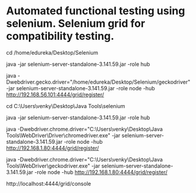 # Automated functional testing using selenium. Selenium grid for compatibility testing.

cd /home/edureka/Desktop/Selenium

java -jar selenium-server-standalone-3.141.59.jar -role hub

java -Dwebdriver.gecko.driver="/home/edureka/Desktop/Selenium/geckodriver" -jar selenium-server-standalone-3.141.59.jar -role node -hub http://192.168.56.101:4444/grid/register/

cd C:\Users\venky\Desktop\Java Tools\selenium

java -jar selenium-server-standalone-3.141.59.jar -role hub

java -Dwebdriver.chrome.driver="C:\Users\venky\Desktop\Java Tools\WebDriver\Driver\chromedriver.exe" -jar selenium-server-standalone-3.141.59.jar -role node -hub http://192.168.1.80:4444/grid/register/


java -Dwebdriver.chrome.driver="C:\Users\venky\Desktop\Java Tools\WebDriver\geckodriver.exe" -jar selenium-server-standalone-3.141.59.jar -role node -hub http://192.168.1.80:4444/grid/register/

http://localhost:4444/grid/console

